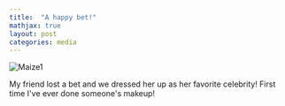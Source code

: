 ```yaml
---
title:  "A happy bet!"
mathjax: true
layout: post
categories: media
---
```


![Maize1](https://hongrongyang.github.io/bet.jpg)

My friend lost a bet and we dressed her up as her favorite celebrity! First time I've ever done someone's makeup!
